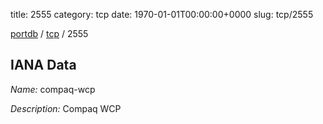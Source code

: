 title: 2555
category: tcp
date: 1970-01-01T00:00:00+0000
slug: tcp/2555

[portdb](/) / [tcp](/category/tcp.html) / 2555


## IANA Data

_Name:_ compaq-wcp

_Description:_ Compaq WCP

